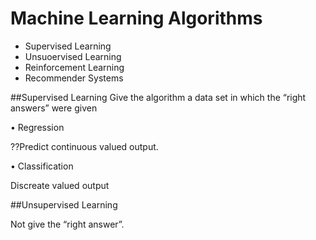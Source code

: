 # Machine Learning Algorithms

* Supervised Learning
* Unsuoervised Learning
* Reinforcement Learning
* Recommender Systems



##Supervised Learning
Give the algorithm a data set in which the “right answers” were given

• Regression

??Predict continuous valued output.

• Classification

Discreate valued output


##Unsupervised Learning

Not give the “right answer”.